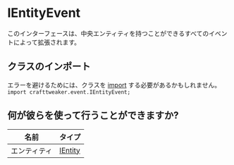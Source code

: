 # IEntityEvent

このインターフェースは、中央エンティティを持つことができるすべてのイベントによって拡張されます。

## クラスのインポート

エラーを避けるためには、クラスを [import](/AdvancedFunctions/Import/) する必要があるかもしれません。  
`import crafttweaker.event.IEntityEvent;`

## 何が彼らを使って行うことができますか?

| 名前     | タイプ                                   |
| ------ | ------------------------------------- |
| エンティティ | [IEntity](/Vanilla/Entities/IEntity/) |